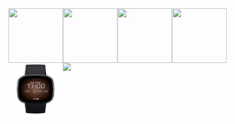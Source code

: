 <div>
<img src="https://images.youracclaim.com/images/6a254dad-77e5-4e71-8049-94e5c7a15981/azure-fundamentals-600x600.png" align="left" height="110px" width="110px"/>
<img src="https://images.youracclaim.com/images/1ad16b6f-2c71-4a2e-ae74-ec69c4766039/azure-security-engineer-associate600x600.png" align="left" height="110px" width="110px"/>
<img src="https://images.credly.com/size/680x680/images/5b075140-d286-4c8a-9be9-2b87f9e10839/Terraform-Associate-Badge.png" align="left" height="110px" width="110px"/>
<img src="https://images.credly.com/size/680x680/images/9945dfcb-1cca-4529-85e6-db1be3782210/kubernetes-security-specialist-logo2.png" align="left" height="110px" width="110px"/>
<img src="https://raw.githubusercontent.com/avicoder/Dual-TZ/master/Dual-TZ.png" align="left" height="110px" width="110px"/>
<img src="https://mk0mitreengenuiwvkqe.kinstacdn.com/wp-content/uploads/sites/2/2021/06/Cert_-_CTI_v3.7.svg" align="left" height="130px" width=""/>
</div>



